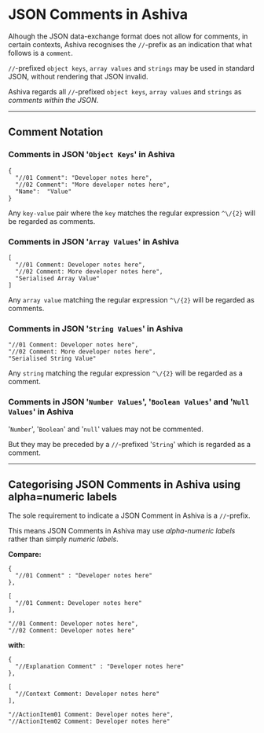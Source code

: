 # JSON Comments in Ashiva
Alhough the JSON data-exchange format does not allow for comments, in certain contexts, Ashiva recognises the `//`-prefix as an indication that what follows is a `comment`.

`//`-prefixed `object keys`, `array values` and `strings` may be used in standard JSON, without rendering that JSON invalid.

Ashiva regards all `//`-prefixed `object keys`, `array values` and `strings` as _comments within the JSON_.

_____

## Comment Notation

### Comments in JSON '`Object Keys`' in Ashiva

```
{
  "//01 Comment": "Developer notes here",
  "//02 Comment": "More developer notes here",
  "Name":  "Value"
}
```
Any `key-value` pair where the `key` matches the regular expression `^\/{2}` will be regarded as comments.


### Comments in JSON '`Array Values`' in Ashiva

```
[
  "//01 Comment: Developer notes here",
  "//02 Comment: More developer notes here",
  "Serialised Array Value"
]
```

Any `array value` matching the regular expression `^\/{2}` will be regarded as comments.


### Comments in JSON '`String Values`' in Ashiva

```
"//01 Comment: Developer notes here",
"//02 Comment: More developer notes here",
"Serialised String Value"
```

Any `string` matching the regular expression `^\/{2}` will be regarded as a comment.


### Comments in JSON '`Number Values`', '`Boolean Values`' and '`Null Values`' in Ashiva

'`Number`', '`Boolean`' and '`null`' values may not be commented.

But they may be preceded by a `//`-prefixed '`String`' which is regarded as a comment.

______

##  Categorising JSON Comments in Ashiva using alpha=numeric labels

The sole requirement to indicate a JSON Comment in Ashiva is a `//`-prefix.

This means JSON Comments in Ashiva may use _alpha-numeric labels_ rather than simply _numeric labels_.

**Compare:**

```
{
  "//01 Comment" : "Developer notes here"
},

[
  "//01 Comment: Developer notes here"
],

"//01 Comment: Developer notes here",
"//02 Comment: Developer notes here"
```

**with:**

```
{
  "//Explanation Comment" : "Developer notes here"
},

[
  "//Context Comment: Developer notes here"
],

"//ActionItem01 Comment: Developer notes here",
"//ActionItem02 Comment: Developer notes here"
```

